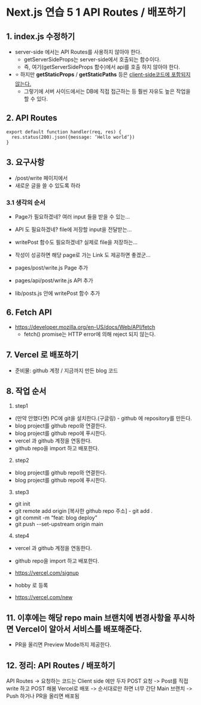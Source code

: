 # Next.js 연습 5 1 API Routes / 배포하기

## 1. index.js 수정하기

- server-side 에서는 API Routes를 사용하지 않아야 한다.
  - getServerSideProps는 server-side에서 호출되는 함수이다.
  - 즉, 여기(getServerSideProps 함수)에서 api를 호출 하지 않아야 한다.
- ⭐️ 하지만 **getStaticProps** / **getStaticPaths** 등은 <u>client-side코드에 포함되지 않는다.</u>
  - 그렇기에 서버 사이드에서는 DB에 직접 접근하는 등 훨씬 자유도 높은 작업을 할 수 있다.

## 2. API Routes

```
export default function handler(req, res) {
  res.status(200).json({message: ‘Hello world’})
}

```

## 3. 요구사항

- /post/write 페이지에서
- 새로운 글을 쓸 수 있도록 하라

### 3.1 생각의 순서

- Page가 필요하겠네? 여러 input 들을 받을 수 있는...
- API 도 필요하겠네? file에 저장할 input을 전달받는...
- writePost 함수도 필요하겠네? 실제로 file을 저장하는...
- 작성이 성공하면 해당 page로 가는 Link 도 제공하면 좋겠군...

- pages/post/write.js Page 추가
- pages/api/post/write.js API 추가
- lib/posts.js 안에 writePost 함수 추가

## 6. Fetch API

- https://developer.mozilla.org/en-US/docs/Web/API/fetch
  - fetch() promise는 HTTP error에 의해 reject 되지 않는다.

## 7. Vercel 로 배포하기

- 준비물: github 계정 / 지금까지 만든 blog 코드

## 8. 작업 순서

1. step1

- (만약 안했다면) PC에 git을 설치한다.(구글링) - github 에 repository를 만든다.
- blog project를 github repo와 연결한다.
- blog project를 github repo에 푸시한다.
- vercel 과 github 계정을 연동한다.
- github repo을 import 하고 배포한다.

2. step2

- blog project를 github repo와 연결한다.
- blog project를 github repo에 푸시한다.

3. step3

- git init
- git remote add origin [복사한 github repo 주소] - git add .
- git commit -m “feat: blog deploy”
- git push --set-upstream origin main

4. step4

- vercel 과 github 계정을 연동한다.
- github repo을 import 하고 배포한다.

- https://vercel.com/signup
- hobby 로 등록

- https://vercel.com/new

## 11. 이후에는 해당 repo main 브랜치에 변경사항을 푸시하면 Vercel이 알아서 서비스를 배포해준다.

- PR을 올리면 Preview Mode까지 제공한다.

## 12. 정리: API Routes / 배포하기

API Routes -> 요청하는 코드는 Client side 에만 두자
POST 요청 -> Post를 직접 write 하고 POST 해봄
Vercel로 배포 -> 순서대로만 하면 너무 간단
Main 브랜치 -> Push 하거나 PR을 올리면 배포됨
